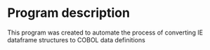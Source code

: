 # Program description
This program was created to automate the process of converting IE dataframe structures to COBOL data definitions